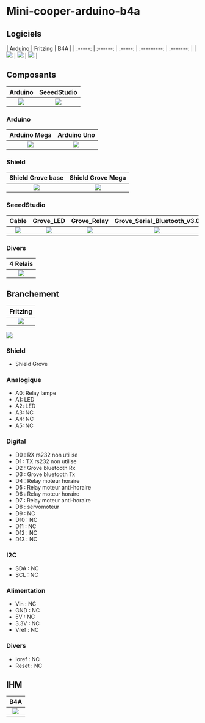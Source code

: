 # Mini-cooper-arduino-b4a

## Logiciels
| Arduino | Fritzing | B4A |
| :-----: | :------: | :-----: | :---------: | :-------: |
| ![](/icone/Arduino.png) | ![](/icone/Fritzing.png) | ![](/icone/B4A.png) |

## Composants
| Arduino |  SeeedStudio |
| :-----: | :------: |
| ![](/icone/Arduino.png) | ![](/icone/Seeed_Studio.png) |

### Arduino
| Arduino Mega  | Arduino Uno |
| :-------------: | :-------------: |
| ![](/composants/Arduino%20Mega.jpg) | ![](/composants/Arduino%20Uno.jpg) |

### Shield
| Shield Grove base | Shield Grove Mega |
| :-------------: | :-------------: |
| ![](/composants/SeeedStudio/Shield_Grove_Base.png) | ![](/composants/SeeedStudio/Shield_Grove_Mega.jpg) |

### SeeedStudio
| Cable | Grove_LED | Grove_Relay | Grove_Serial_Bluetooth_v3.0 | Grove_Servo |
| :-------------: | :-------------: | :-------------: | :-------------: | :-------------: |
| ![](/composants/SeeedStudio/Grove_Cable.jpg) | ![](/composants/SeeedStudio/Grove_LED.jpg) | ![](/composants/SeeedStudio/Grove_Relay.jpg) | ![](/composants/SeeedStudio/Grove_Serial_Bluetooth_v3.0.jpg) | ![](/composants/SeeedStudio/Grove_Servo.jpg) |

### Divers
| 4 Relais |
| :-------------: |
| ![](/composants/Divers/4_Relais.png) |

## Branchement
| Fritzing |
| :-------------: |
| ![](/icone/Fritzing.png) |

![](/fritzing/Untitled_Sketch.png)

### Shield
* Shield Grove

### Analogique
* A0: Relay lampe
* A1: LED
* A2: LED
* A3: NC
* A4: NC
* A5: NC

### Digital
* D0 : RX rs232 non utilise
* D1 : TX rs232 non utilise
* D2 : Grove bluetooth Rx
* D3 : Grove bluetooth Tx
* D4 : Relay moteur horaire
* D5 : Relay moteur anti-horaire
* D6 : Relay moteur horaire
* D7 : Relay moteur anti-horaire
* D8 : servomoteur
* D9 : NC
* D10 : NC
* D11 : NC
* D12 : NC
* D13 : NC 

### I2C
* SDA : NC
* SCL : NC

### Alimentation
* Vin : NC
* GND : NC
* 5V : NC
* 3.3V : NC
* Vref : NC

### Divers 
* Ioref : NC
* Reset : NC

## IHM
| B4A | 
| :-----: |
| ![](/icone/B4A.png) |